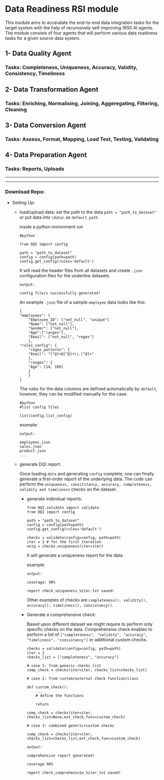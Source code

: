 # Data Readiness RSI module 
This module aims to acceralate the end-to-end data integration tasks for the target system with the help of recurssively self-improving (RSI) AI agents. The module consists of four agents that will perform various data readiness tasks for a given source data system.
## 1- Data Quality Agent
### Tasks: Completeness, Uniqueness, Accuracy, Validity, Consistency, Timeliness
## 2- Data Transformation Agent
### Tasks: Enriching, Normalising, Joining, Aggeregating, Filtering, Cleaning
## 3- Data Conversion Agent
### Tasks: Assess, Format, Mapping, Load Test, Testing, Validating
## 4- Data Preparation Agent
### Tasks: Reports, Uploads

---
---

### Download Repo:

- Setting Up:

    - load/upload data: set the path to the data 
    `path = "path_to_dataset"` or put data into `\data\` as `default_path`
    
        inside a python invironment run 
        ```
        #python 

        from DQI import config
        
        path = "path_to_dataset"
        config = config(path=path)
        config.get_config(rules='default')
        ```

        It will read the header files from all datasets and create `.json` configuration files for the underline datasets. 
        ```
        output:

        config file/s successfully generated!
        ```
        An example `.json` file of a sample `employee` data looks like this:
        ```
        {
        "employees": {
            "Employee_ID": ["not_null", "unique"]
            "Name": ["not_null"],
            "Gender": ["not_null"],
            "Age":["ranges"],
            "Email": ["not_null", "regex"]
            },
        "rules_config": {
            "regex_patterns": {
            "Email": "[^@]+@[^@]+\\.[^@]+"
            },
            "ranges": {
            "Age": [14, 100]
            }
            }
        }
        ```
        The rules for the data columns are defined automatically by `default`, however, they can be modified manually for the case:
        ```
        #python 
        #list config files

        list(config.list_config)
        ```
        example:
        ```
        output:

        employees.json
        sales.json
        product.json
        ...
        ```
    - generate DQI report:

        Once loading `data` and generating `config` complete, one can finally generate a first-order report of the underlying data. The code can perform the `uniqueness, consitstancy, accuracy, completeness, validity and timeliness` checks on the dataset.
        -   generate individual reports:

            ```
            from DQI.validate import validate
            from DQI import config
            
            path = "path_to_dataset"
            config = config(path=path)
            config.get_config(rules='default')

            checks = validate(config=config, path=path)
            iter = 1 # for the first iteration
            uniq = checks.uniqueness(iter=iter)
            ```
            It will generate a uniqueness report for the data.

            example:
        
            ```
            output: 

            coverage: 98%

            report check_uniqueness_%iter.txt saved!

            ```

            Other examples of checks are `completeness(), validity(), accuracy(), timeliness(), consistancy()`.

        -   Generate a comprehensive check:

            Based upon different dataset we might require to perform only specific checks on the data. Comprehensive check enables to perform a list of `["completeness", "validity", "accuracy", "timeliness", "consistancy"]` or additional custom checks.

            ```
            checks = validate(config=config, path=path)
            iter = 1
            checks_list = ["completeness", "accuracy"]

            # case 1: from generic checks_list
            comp_check = checks(iter=iter, checks_list=checks_list)

            # case 2: from custom/external check function/class

            def custom_check():
                ...
                # define the functions

                return 

            comp_check = checks(iter=iter, checks_list=None,ext_check_func=custom_check)

            # case 3: combined generic+custom checks

            comp_check = checks(iter=iter, checks_list=checks_list,ext_check_func=custom_check)
            ```

            ```
            output:

            comprehensive report generated!

            coverage 98%

            report check_comprehensvie_%iter.txt saved!
            ```
